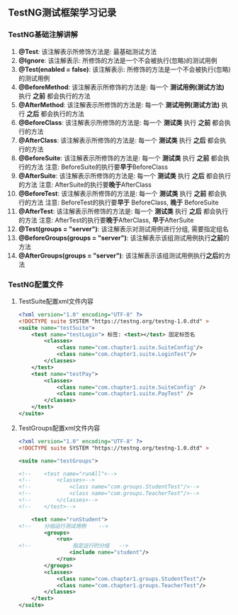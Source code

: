 ## TestNG测试框架学习记录
### TestNG基础注解讲解

1. **@Test**: 该注解表示所修饰方法是: 最基础测试方法
2. **@Ignore**: 该注解表示: 所修饰的方法是一个不会被执行(忽略)的测试用例
3. **@Test(enabled = false)**: 该注解表示: 所修饰的方法是一个不会被执行(忽略)的测试用例
4. **@BeforeMethod**: 该注解表示所修饰的方法是: 每一个 **测试用例(测试方法)** 执行 **之前** 都会执行的方法
5. **@AfterMethod**: 该注解表示所修饰的方法是: 每一个 **测试用例(测试方法)** 执行 **之后** 都会执行的方法
6. **@BeforeClass**: 该注解表示所修饰的方法是: 每一个 **测试类** 执行 **之前** 都会执行的方法
7. **@AfterClass**: 该注解表示所修饰的方法是: 每一个 **测试类** 执行 **之后** 都会执行的方法
8. **@BeforeSuite**: 该注解表示所修饰的方法是: 每一个 **测试类** 执行 **之前** 都会执行的方法 注意: BeforeSuite的执行要**早于**BeforeClass
9. **@AfterSuite**: 该注解表示所修饰的方法是: 每一个 **测试类** 执行 **之后** 都会执行的方法 注意: AfterSuite的执行要**晚于**AfterClass
10. **@BeforeTest**: 该注解表示所修饰的方法是: 每一个 **测试类** 执行 **之前** 都会执行的方法 注意: BeforeTest的执行要**早于** BeforeClass, **晚于** BeforeSuite
11. **@AfterTest**: 该注解表示所修饰的方法是: 每一个 **测试类** 执行 **之后** 都会执行的方法 注意: AfterTest的执行要**晚于**AfterClass, **早于**AfterSuite
12. **@Test(groups = "server")**: 该注解表示对测试用例进行分组, 需要指定组名
13. **@BeforeGroups(groups = "server")**: 该注解表示该组测试用例执行**之前**的方法
14. **@AfterGroups(groups = "server")**: 该注解表示该组测试用例执行**之后**的方法

### TestNG配置文件

1. TestSuite配置xml文件内容

   ```xml
   <?xml version="1.0" encoding="UTF-8" ?>
   <!DOCTYPE suite SYSTEM "https://testng.org/testng-1.0.dtd" >
   <suite name="testSuite">
       <test name="testLogin"> 标签: <test></test> 固定标签名
           <classes>
               <class name="com.chapter1.suite.SuiteConfig"/>
               <class name="com.chapter1.suite.LoginTest"/>
           </classes>
       </test>
       <test name="testPay">
           <classes>
               <class name="com.chapter1.suite.SuiteConfig" />
               <class name="com.chapter1.suite.PayTest" />
           </classes>
       </test>
   </suite>
   ```

2. TestGroups配置xml文件内容

   ```xml
   <?xml version="1.0" encoding="UTF-8" ?>
   <!DOCTYPE suite SYSTEM "https://testng.org/testng-1.0.dtd" >
   
   <suite name="testGroups">
   
   <!--    <test name="runAll">-->
   <!--        <classes>-->
   <!--            <class name="com.groups.StudentTest"/>-->
   <!--            <class name="com.groups.TeacherTest"/>-->
   <!--        </classes>-->
   <!--    </test>-->
   
       <test name="runStudent">
   <!--    分组运行测试用例    -->
           <groups>
               <run>
   <!--             指定运行的分组   -->
                   <include name="student"/>
               </run>
           </groups>
           <classes>
               <class name="com.chapter1.groups.StudentTest"/>
               <class name="com.chapter1.groups.TeacherTest"/>
           </classes>
       </test>
   </suite>
   ```

   